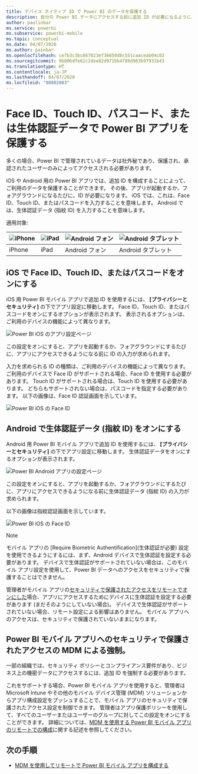 ```yaml
---
title: デバイス ネイティブ ID で Power BI のデータを保護する
description: 自分の Power BI データにアクセスする前に追加 ID が必要になるように、ご利用の iOS および Android アプリを構成する方法について学習します
author: paulinbar
ms.service: powerbi
ms.subservice: powerbi-mobile
ms.topic: conceptual
ms.date: 04/07/2020
ms.author: painbar
ms.openlocfilehash: ce7b3c3bc667023ef36650d8c551caaceab04c02
ms.sourcegitcommit: 9b806dfe62c2dee82d971bb4f89d983b97931b43
ms.translationtype: HT
ms.contentlocale: ja-JP
ms.lasthandoff: 04/07/2020
ms.locfileid: "80802803"
---
```

# <a name="protect-power-bi-app-with-face-id-touch-id-passcode-or-biometric-data"></a>Face ID、Touch ID、パスコード、または生体認証データで Power BI アプリを保護する 

多くの場合、Power BI で管理されているデータは社外秘であり、保護され、承認されたユーザーのみによってアクセスされる必要があります。 

iOS や Android 用の Power BI アプリでは、追加 ID を構成することによって、ご利用のデータを保護することができます。 その後、アプリが起動するか、フォアグラウンドになるたびに、ID が必要になります。 iOS では、これは、Face ID、Touch ID、またはパスコードを入力することを意味します。 Android では、生体認証データ (指紋 ID) を入力することを意味します。

適用対象:

| ![iPhone](./media/mobile-native-secure-access/ios-logo-40-px.png) | ![iPad](./media/mobile-native-secure-access/ios-logo-40-px.png) | ![Android フォン](././media/mobile-native-secure-access/android-logo-40-px.png) | ![Android タブレット](././media/mobile-native-secure-access/android-logo-40-px.png) |
|:--- |:--- |:--- |:--- |
|iPhone |iPad |Android フォン |Android タブレット |

## <a name="turn-on-face-id-touch-id-or-passcode-on-ios"></a>iOS で Face ID、Touch ID、またはパスコードをオンにする

iOS 用 Power BI モバイル アプリで追加 ID を使用するには、 **[プライバシーとセキュリティ]** の下でアプリ設定に移動します。 Face ID、Touch ID、またはパスコードをオンにするオプションが表示されます。 表示されるオプションは、ご利用のデバイスの機能によって異なります。

![Power BI iOS のアプリ設定ページ](./media/mobile-native-secure-access/mobile-ios-native-secured-setting.png)

この設定をオンにすると、アプリを起動するか、フォアグラウンドにするたびに、アプリにアクセスできるようになる前に ID の入力が求められます。

入力を求められる ID の種類は、ご利用のデバイスの機能によって異なります。 ご利用のデバイスで Face ID がサポートされる場合、Face ID を使用する必要があります。 Touch ID がサポートされる場合は、Touch ID を使用する必要があります。 どちらもサポートされない場合は、パスコードを指定する必要があります。 以下の画像は、Face ID 認証画面を示しています。

![Power BI iOS の Face ID](./media/mobile-native-secure-access/mobile-ios-native-secured-faceid.png)

## <a name="turn-on-biometric-data-fingerprint-id-on-android"></a>Android で生体認証データ (指紋 ID) をオンにする

Android 用 Power BI モバイル アプリで追加 ID を使用するには、 **[プライバシーとセキュリティ]** の下でアプリ設定に移動します。 生体認証データをオンにするオプションが表示されます。

![Power BI Android アプリの設定ページ](./media/mobile-native-secure-access/mobile-android-native-secured-setting.png)

この設定をオンにすると、アプリを起動するか、フォアグラウンドにするたびに、アプリにアクセスできるようになる前に生体認証データ (指紋 ID) の入力が求められます。

以下の画像は指紋認証画面を示しています。

![Power BI iOS の Face ID](./media/mobile-native-secure-access/mobile-android-native-secured-fingerprint-id.png)

>[!NOTE]
>モバイル アプリの [Require Biometric Authentification]\(生体認証が必要\) 設定を使用できるようにするには、まず、Android デバイスで生体認証を設定する必要があります。 デバイスで生体認証がサポートされていない場合は、このモバイル アプリ設定を使用して、Power BI データへのアクセスをセキュリティで保護することはできません。
>
>管理者がモバイル アプリの[セキュリティで保護されたアクセスをリモートでオンにした](#mdm-enforcement-of-secure-access-to-your-power-bi-mobile-app)場合、アプリにアクセスするためにデバイスに生体認証を設定する必要があります (まだそのようにしていない場合)。 デバイスで生体認証がサポートされていない場合、リモート設定による影響はありません。 モバイル アプリへのアクセスは、セキュリティで保護されていないままになります。

## <a name="mdm-enforcement-of-secure-access-to-your-power-bi-mobile-app"></a>Power BI モバイル アプリへのセキュリティで保護されたアクセスの MDM による強制。

一部の組織では、セキュリティ ポリシーとコンプライアンス要件があり、ビジネス上の機密データにアクセスするには、追加 ID を強制する必要があります。

これをサポートする場合、Power BI モバイル アプリを使用すると、管理者は Microsoft Intune やその他のモバイル デバイス管理 (MDM) ソリューションからアプリ構成設定をプッシュすることで、モバイル アプリのセキュリティで保護されたアクセス設定を制御できます。 管理者はアプリ保護ポリシーを使用して、すべてのユーザーまたはユーザーのグループに対してこの設定をオンにすることができます。 詳細については、[MDM を使用する Power BI モバイル アプリのリモートでの構成](mobile-app-configuration.md#data-protection-settings-ios-and-android)に関する記述を参照してください。

## <a name="next-steps"></a>次の手順
* [MDM を使用してリモートで Power BI モバイル アプリを構成する](mobile-app-configuration.md)
